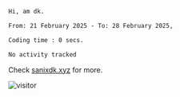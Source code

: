 <!--START_SECTION:waka-->

```txt
Hi, am dk.

From: 21 February 2025 - To: 28 February 2025,

Coding time : 0 secs.

No activity tracked
```
Check [sanixdk.xyz](https://sanixdk.xyz) for more.

<!--END_SECTION:waka-->

<!-- i should probably build this when i will have some time -->
![visitor](https://profile-counter.glitch.me/sanix-darker/count.svg)
